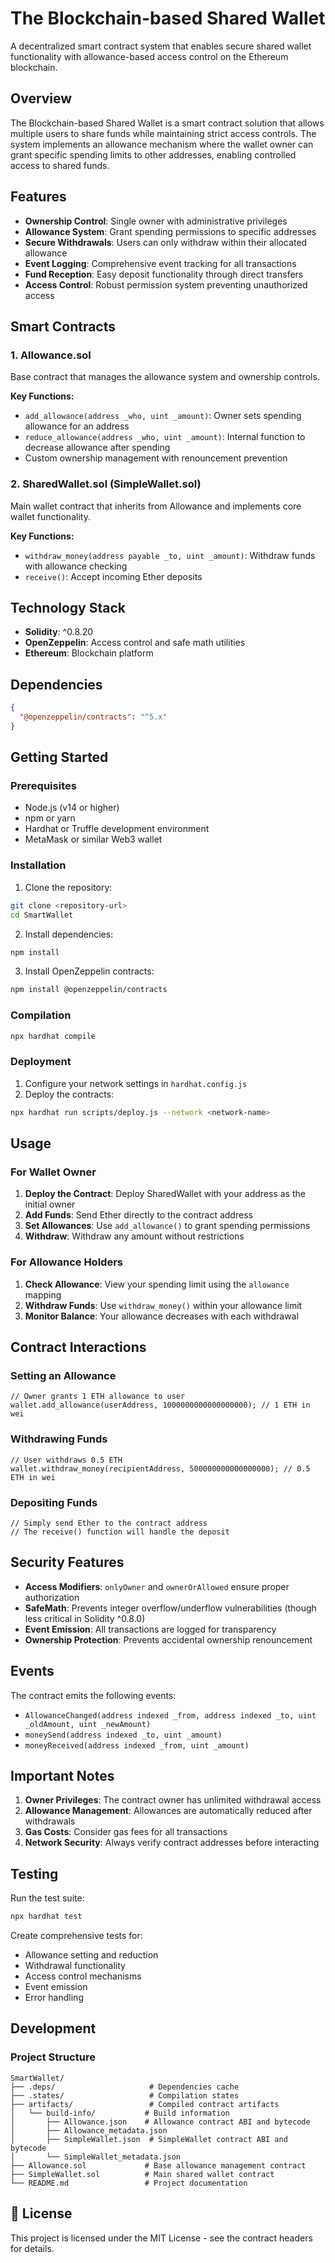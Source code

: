 # **The Blockchain-based Shared Wallet**

A decentralized smart contract system that enables secure shared wallet functionality with allowance-based access control on the Ethereum blockchain.

## Overview

The Blockchain-based Shared Wallet is a smart contract solution that allows multiple users to share funds while maintaining strict access controls. The system implements an allowance mechanism where the wallet owner can grant specific spending limits to other addresses, enabling controlled access to shared funds.

## Features

- **Ownership Control**: Single owner with administrative privileges
- **Allowance System**: Grant spending permissions to specific addresses
- **Secure Withdrawals**: Users can only withdraw within their allocated allowance
- **Event Logging**: Comprehensive event tracking for all transactions
- **Fund Reception**: Easy deposit functionality through direct transfers
- **Access Control**: Robust permission system preventing unauthorized access

## Smart Contracts

### 1. Allowance.sol
Base contract that manages the allowance system and ownership controls.

**Key Functions:**
- `add_allowance(address _who, uint _amount)`: Owner sets spending allowance for an address
- `reduce_allowance(address _who, uint _amount)`: Internal function to decrease allowance after spending
- Custom ownership management with renouncement prevention

### 2. SharedWallet.sol (SimpleWallet.sol)
Main wallet contract that inherits from Allowance and implements core wallet functionality.

**Key Functions:**
- `withdraw_money(address payable _to, uint _amount)`: Withdraw funds with allowance checking
- `receive()`: Accept incoming Ether deposits

## Technology Stack

- **Solidity**: ^0.8.20
- **OpenZeppelin**: Access control and safe math utilities
- **Ethereum**: Blockchain platform

## Dependencies

```json
{
  "@openzeppelin/contracts": "^5.x"
}
```

## Getting Started

### Prerequisites

- Node.js (v14 or higher)
- npm or yarn
- Hardhat or Truffle development environment
- MetaMask or similar Web3 wallet

### Installation

1. Clone the repository:
```bash
git clone <repository-url>
cd SmartWallet
```

2. Install dependencies:
```bash
npm install
```

3. Install OpenZeppelin contracts:
```bash
npm install @openzeppelin/contracts
```

### Compilation

```bash
npx hardhat compile
```

### Deployment

1. Configure your network settings in `hardhat.config.js`
2. Deploy the contracts:

```bash
npx hardhat run scripts/deploy.js --network <network-name>
```

## Usage

### For Wallet Owner

1. **Deploy the Contract**: Deploy SharedWallet with your address as the initial owner
2. **Add Funds**: Send Ether directly to the contract address
3. **Set Allowances**: Use `add_allowance()` to grant spending permissions
4. **Withdraw**: Withdraw any amount without restrictions

### For Allowance Holders

1. **Check Allowance**: View your spending limit using the `allowance` mapping
2. **Withdraw Funds**: Use `withdraw_money()` within your allowance limit
3. **Monitor Balance**: Your allowance decreases with each withdrawal

## Contract Interactions

### Setting an Allowance
```solidity
// Owner grants 1 ETH allowance to user
wallet.add_allowance(userAddress, 1000000000000000000); // 1 ETH in wei
```

### Withdrawing Funds
```solidity
// User withdraws 0.5 ETH
wallet.withdraw_money(recipientAddress, 500000000000000000); // 0.5 ETH in wei
```

### Depositing Funds
```solidity
// Simply send Ether to the contract address
// The receive() function will handle the deposit
```

## Security Features

- **Access Modifiers**: `onlyOwner` and `ownerOrAllowed` ensure proper authorization
- **SafeMath**: Prevents integer overflow/underflow vulnerabilities (though less critical in Solidity ^0.8.0)
- **Event Emission**: All transactions are logged for transparency
- **Ownership Protection**: Prevents accidental ownership renouncement

## Events

The contract emits the following events:

- `AllowanceChanged(address indexed _from, address indexed _to, uint _oldAmount, uint _newAmount)`
- `moneySend(address indexed _to, uint _amount)`
- `moneyReceived(address indexed _from, uint _amount)`

## Important Notes

1. **Owner Privileges**: The contract owner has unlimited withdrawal access
2. **Allowance Management**: Allowances are automatically reduced after withdrawals
3. **Gas Costs**: Consider gas fees for all transactions
4. **Network Security**: Always verify contract addresses before interacting

## Testing

Run the test suite:
```bash
npx hardhat test
```

Create comprehensive tests for:
- Allowance setting and reduction
- Withdrawal functionality
- Access control mechanisms
- Event emission
- Error handling

## Development

### Project Structure
```
SmartWallet/
├── .deps/                     # Dependencies cache
├── .states/                   # Compilation states
├── artifacts/                 # Compiled contract artifacts
│   └── build-info/           # Build information
│       ├── Allowance.json    # Allowance contract ABI and bytecode
│       ├── Allowance_metadata.json
│       ├── SimpleWallet.json  # SimpleWallet contract ABI and bytecode
│       └── SimpleWallet_metadata.json
├── Allowance.sol             # Base allowance management contract
├── SimpleWallet.sol          # Main shared wallet contract
└── README.md                 # Project documentation
```


## 📄 License

This project is licensed under the MIT License - see the contract headers for details.

